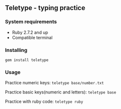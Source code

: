 ## Teletype - typing practice

### System requirements

- Ruby 2.7.2 and up
- Compatible terminal

### Installing

`gem install teletype`

### Usage

Practice numeric keys:
`teletype base/number.txt`

Practice basic keys(numeric and letters):
`teletype base`

Practice with ruby code:
`teletype ruby`

